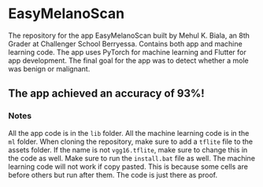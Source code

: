 # EasyMelanoScan
The repository for the app EasyMelanoScan built by Mehul K. Biala, an 8th Grader at Challenger School Berryessa. Contains both app and machine learning code.
The app uses PyTorch for machine learning and Flutter for app development.
The final goal for the app was to detect whether a mole was benign or malignant.
## The app achieved an accuracy of 93%!

### Notes
All the app code is in the `lib` folder. All the machine learning code is in the `ml` folder.
When cloning the repository, make sure to add a `tflite` file to the assets folder. If the name is not `vgg16.tflite`, make sure to change this in the code as well.
Make sure to run the `install.bat` file as well.
The machine learning code will not work if copy pasted. This is because some cells are before others but run after them. The code is just there as proof.
